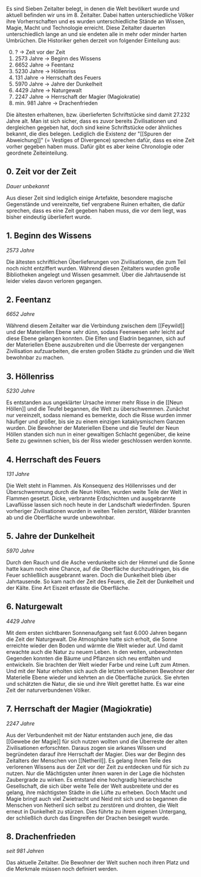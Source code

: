 Es sind Sieben Zeitalter belegt, in denen die Welt bevölkert wurde und aktuell befinden wir uns im 8. Zeitalter. Dabei hatten unterschiedliche Völker ihre Vorherrschaften und es wurden unterschiedliche Stände an Wissen, Magie, Macht und Technologie erreicht. Diese Zeitalter dauerten unterschiedlich lange an und sie endeten alle in mehr oder minder harten Umbrüchen.
Die Historiker gehen derzeit von folgender Einteilung aus:

0. ? → Zeit vor der Zeit
1. 2573 Jahre → Beginn des Wissens
2. 6652 Jahre → Feentanz
3. 5230 Jahre → Höllenriss
4. 131 Jahre → Herrschaft des Feuers
5. 5970 Jahre → Jahre der Dunkelheit
6. 4429 Jahre → Naturgewalt
7. 2247 Jahre → Herrschaft der Magier (Magiokratie)
8. min. 981 Jahre → Drachenfrieden

Die ältesten erhaltenen, bzw. überlieferten Schriftstücke sind damit 27.232 Jahre alt. Man ist sich sicher, dass es zuvor bereits Zivilisationen und dergleichen gegeben hat, doch sind keine Schriftstücke oder ähnliches bekannt, die dies belegen. Lediglich die Existenz der "[[Spuren der Abweichung]]" (= Vestiges of Divergence) sprechen dafür, dass es eine Zeit vorher gegeben haben muss. Dafür gibt es aber keine Chronologie oder geordnete Zeiteinteilung.

## 0. Zeit vor der Zeit
*Dauer unbekannt*

Aus dieser Zeit sind lediglich einige Artefakte, besondere magische Gegenstände und vereinzelte, tief vergrabene Ruinen erhalten, die dafür sprechen, dass es eine Zeit gegeben haben muss, die vor dem liegt, was bisher eindeutig überliefert wurde.

## 1. Beginn des Wissens
*2573 Jahre*

Die ältesten schriftlichen Überlieferungen von Zivilisationen, die zum Teil noch nicht entziffert wurden. Während diesen Zeitalters wurden große Bibliotheken angelegt und Wissen gesammelt. Über die Jahrtausende ist leider vieles davon verloren gegangen.

## 2. Feentanz
*6652 Jahre*

Während diesem Zeitalter war die Verbindung zwischen dem [[Feywild]] und der Materiellen Ebene sehr dünn, sodass Feenwesen sehr leicht auf diese Ebene gelangen konnten. Die Elfen und Eladrin begannen, sich auf der Materiellen Ebene auszubreiten und die Überreste der vergangenen Zivilisation aufzuarbeiten, die ersten großen Städte zu gründen und die Welt bewohnbar zu machen.

## 3. Höllenriss
*5230 Jahre*

Es entstanden aus ungeklärter Ursache immer mehr Risse in die [[Neun Höllen]] und die Teufel begannen, die Welt zu überschwemmen. Zunächst nur vereinzelt, sodass niemand es bemerkte, doch die Risse wurden immer häufiger und größer, bis sie zu einem einzigen kataklysmischem Ganzen wurden. Die Bewohner der Materiellen Ebene und die Teufel der Neun Höllen standen sich nun in einer gewaltigen Schlacht gegenüber, die keine Seite zu gewinnen schien, bis der Riss wieder geschlossen werden konnte.

## 4. Herrschaft des Feuers
*131 Jahre*

Die Welt steht in Flammen. Als Konsequenz des Höllenrisses und der Überschwemmung durch die Neun Höllen, wurden weite Teile der Welt in Flammen gesetzt. Dicke, verbrannte Erdschichten und ausgebrannte Lavaflüsse lassen sich noch heute in der Landschaft wiederfinden.
Spuren vorheriger Zivilisationen wurden in weiten Teilen zerstört, Wälder brannten ab und die Oberfläche wurde unbewohnbar.

## 5. Jahre der Dunkelheit
*5970 Jahre*

Durch den Rauch und die Asche verdunkelte sich der Himmel und die Sonne hatte kaum noch eine Chance, auf die Oberfläche durchzudringen, bis die Feuer schließlich ausgebrannt waren. Doch die Dunkelheit blieb über Jahrtausende. So kam nach der Zeit des Feuers, die Zeit der Dunkelheit und der Kälte. Eine Art Eiszeit erfasste die Oberfläche.

## 6. Naturgewalt
*4429 Jahre*

Mit dem ersten sichtbaren Sonnenaufgang seit fast 6.000 Jahren begann die Zeit der Naturgewalt. Die Atmosphäre hatte sich erholt, die Sonne erreichte wieder den Boden und wärmte die Welt wieder auf. Und damit erwachte auch die Natur zu neuem Leben. In den weiten, unbewohnten Gegenden konnten die Bäume und Pflanzen sich neu entfalten und entwickeln. Sie brachten der Welt wieder Farbe und reine Luft zum Atmen. Und mit der Natur erholten sich auch die letzten verbliebenen Bewohner der Materielle Ebene wieder und kehrten an die Oberfläche zurück.
Sie ehrten und schätzten die Natur, die sie und ihre Welt gerettet hatte. Es war eine Zeit der naturverbundenen Völker.

## 7. Herrschaft der Magier (Magiokratie)
*2247 Jahre*

Aus der Verbundenheit mit der Natur entstanden auch jene, die das [[Gewebe der Magie]] für sich nutzen wollten und die Überreste der alten Zivilisationen erforschten. Daraus zogen sie arkanes Wissen und begründeten darauf ihre Herrschaft der Magier. Dies war der Beginn des Zeitalters der Menschen von [[Netheril]]. Es gelang ihnen Teile des verlorenen Wissens aus der Zeit vor der Zeit zu entdecken und für sich zu nutzen. Nur die Mächtigsten unter ihnen waren in der Lage die höchsten Zaubergrade zu wirken.
Es entstand eine hochgradig hierarchische Gesellschaft, die sich über weite Teile der Welt ausbreitete und der es gelang, ihre mächtigsten Städte in die Lüfte zu erheben. Doch Macht und Magie bringt auch viel Zwietracht und Neid mit sich und so begannen die Menschen von Netheril sich selbst zu zerstören und drohten, die Welt erneut in Dunkelheit zu stürzen. Dies führte zu ihrem eigenen Untergang, der schließlich durch das Eingreifen der Drachen besiegelt wurde.

## 8. Drachenfrieden
*seit 981 Jahren*

Das aktuelle Zeitalter. Die Bewohner der Welt suchen noch ihren Platz und die Merkmale müssen noch definiert werden. 